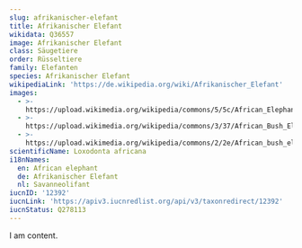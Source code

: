 ```yaml
---
slug: afrikanischer-elefant
title: Afrikanischer Elefant
wikidata: Q36557
image: Afrikanischer Elefant
class: Säugetiere
order: Rüsseltiere
family: Elefanten
species: Afrikanischer Elefant
wikipediaLink: 'https://de.wikipedia.org/wiki/Afrikanischer_Elefant'
images:
  - >-
    https://upload.wikimedia.org/wikipedia/commons/5/5c/African_Elephant_(Loxodonta_africana)_male_(16723147361).jpg
  - >-
    https://upload.wikimedia.org/wikipedia/commons/3/37/African_Bush_Elephant.jpg
  - >-
    https://upload.wikimedia.org/wikipedia/commons/2/2e/African_bush_elephant,_Loxodonta_africana_at_Punda_Maria,_Kruger_National_Park,_South_Africa._Includes_lots_of_baby_elephant._(20591203310).jpg
scientificName: Loxodonta africana
i18nNames:
  en: African elephant
  de: Afrikanischer Elefant
  nl: Savanneolifant
iucnID: '12392'
iucnLink: 'https://apiv3.iucnredlist.org/api/v3/taxonredirect/12392'
iucnStatus: Q278113
---
```


I am content.
